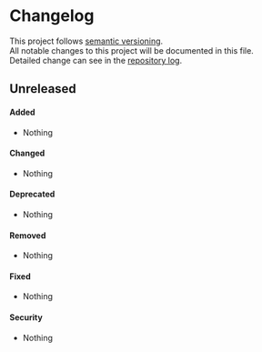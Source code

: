 # Changelog
This project follows [semantic versioning](https://semver.org/).  
All notable changes to this project will be documented in this file.  
Detailed change can see in the [repository log](https://github.com/mobicms-modules/stub/commits/).

## Unreleased

#### Added
- Nothing

#### Changed
- Nothing

#### Deprecated
- Nothing

#### Removed
- Nothing

#### Fixed
- Nothing

#### Security
- Nothing
